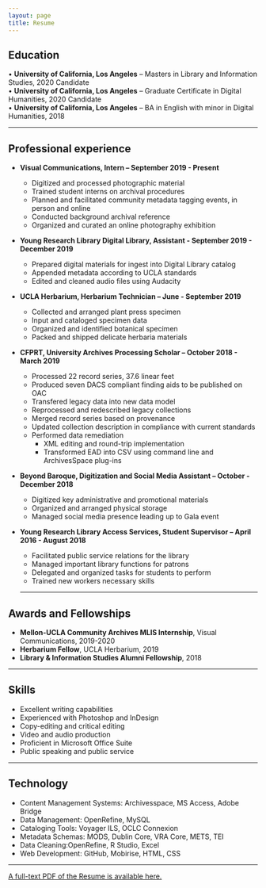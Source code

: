 ```yaml
---
layout: page
title: Resume
---
```


## Education

• **University of California, Los Angeles** – Masters in Library and Information Studies, 2020 Candidate  
• **University of California, Los Angeles** –  Graduate Certificate in Digital Humanities, 2020 Candidate  
• **University of California, Los Angeles** – BA in English with minor in Digital Humanities, 2018  

---
## Professional experience

- **Visual Communications, Intern – September 2019 - Present**  
  - Digitized and processed photographic material  
  - Trained student interns on archival procedures  
  - Planned and facilitated community metadata tagging events, in person and online  
  - Conducted background archival reference  
  - Organized and curated an online photography exhibition  

- **Young Research Library Digital Library, Assistant - September 2019 - December 2019**  
  - Prepared digital materials for ingest into Digital Library catalog  
  - Appended metadata according to UCLA standards  
  - Edited and cleaned audio files using Audacity  

- **UCLA Herbarium, Herbarium Technician – June - September 2019**  
  - Collected and arranged plant press specimen  
  - Input and cataloged specimen data  
  - Organized and identified botanical specimen  
  - Packed and shipped delicate herbaria materials  

- **CFPRT, University Archives Processing Scholar – October 2018 - March 2019**
  - Processed 22 record series, 37.6 linear feet  
  - Produced seven DACS compliant finding aids to be published on OAC  
  - Transfered legacy data into new data model  
  - Reprocessed and redescribed legacy collections  
  - Merged record series based on provenance  
  - Updated collection description in compliance with current standards  
  - Performed data remediation  
    - XML editing and round-trip implementation  
    - Transformed EAD into CSV using command line and ArchivesSpace plug-ins  

- **Beyond Baroque, Digitization and Social Media Assistant – October - December 2018**  
  - Digitized key administrative and promotional materials  
  - Organized and arranged physical storage  
  - Managed social media presence leading up to Gala event  

- **Young Research Library Access Services, Student Supervisor – April 2016 - August 2018**  
  - Facilitated public service relations for the library  
  - Managed important library functions for patrons  
  - Delegated and organized tasks for students to perform  
  - Trained new workers necessary skills  
  ---
## Awards and Fellowships

- **Mellon-UCLA Community Archives MLIS Internship**, Visual Communications, 2019-2020  
- **Herbarium Fellow**, UCLA Herbarium, 2019  
- **Library & Information Studies Alumni Fellowship**, 2018  

---
## Skills

- Excellent writing capabilities  
- Experienced with Photoshop and InDesign  
- Copy-editing and critical editing  
- Video and audio production  
- Proficient in Microsoft Office Suite  
- Public speaking and public service  

---
## Technology

- Content Management Systems: Archivesspace, MS Access, Adobe Bridge  
- Data Management: OpenRefine, MySQL  
- Cataloging Tools: Voyager ILS, OCLC Connexion  
- Metadata Schemas: MODS, Dublin Core, VRA Core, METS, TEI  
- Data Cleaning:OpenRefine, R Studio, Excel  
- Web Development: GitHub, Mobirise, HTML, CSS  

---
[A full-text PDF of the Resume is available here.](Resume_Karlsson.pdf)
